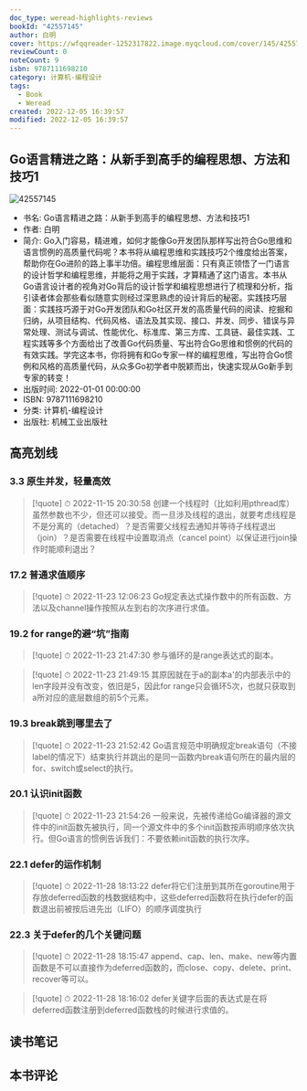 ```yaml
---
doc_type: weread-highlights-reviews
bookId: "42557145"
author: 白明
cover: https://wfqqreader-1252317822.image.myqcloud.com/cover/145/42557145/t7_42557145.jpg
reviewCount: 0
noteCount: 9
isbn: 9787111698210
category: 计算机-编程设计
tags:
  - Book
  - Weread
created: 2022-12-05 16:39:57
modified: 2022-12-05 16:39:57
---
```


## Go语言精进之路：从新手到高手的编程思想、方法和技巧1

![42557145](https://wfqqreader-1252317822.image.myqcloud.com/cover/145/42557145/t7_42557145.jpg)
- 书名: Go语言精进之路：从新手到高手的编程思想、方法和技巧1
- 作者: 白明
- 简介: Go入门容易，精进难，如何才能像Go开发团队那样写出符合Go思维和语言惯例的高质量代码呢？本书将从编程思维和实践技巧2个维度给出答案，帮助你在Go进阶的路上事半功倍。编程思维层面：只有真正领悟了一门语言的设计哲学和编程思维，并能将之用于实践，才算精通了这门语言。本书从Go语言设计者的视角对Go背后的设计哲学和编程思想进行了梳理和分析，指引读者体会那些看似随意实则经过深思熟虑的设计背后的秘密。实践技巧层面：实践技巧源于对Go开发团队和Go社区开发的高质量代码的阅读、挖掘和归纳，从项目结构、代码风格、语法及其实现、接口、并发、同步、错误与异常处理、测试与调试、性能优化、标准库、第三方库、工具链、最佳实践、工程实践等多个方面给出了改善Go代码质量、写出符合Go思维和惯例的代码的有效实践。学完这本书，你将拥有和Go专家一样的编程思维，写出符合Go惯例和风格的高质量代码，从众多Go初学者中脱颖而出，快速实现从Go新手到专家的转变！
- 出版时间: 2022-01-01 00:00:00
- ISBN: 9787111698210
- 分类: 计算机-编程设计
- 出版社: 机械工业出版社

## 高亮划线

### 3.3 原生并发，轻量高效


> [!quote] ⏱ 2022-11-15 20:30:58
> 创建一个线程时（比如利用pthread库）虽然参数也不少，但还可以接受。而一旦涉及线程的退出，就要考虑线程是不是分离的（detached）？是否需要父线程去通知并等待子线程退出（join）？是否需要在线程中设置取消点（cancel point）以保证进行join操作时能顺利退出？
 


### 17.2 普通求值顺序


> [!quote] ⏱ 2022-11-23 12:06:23
> Go规定表达式操作数中的所有函数、方法以及channel操作按照从左到右的次序进行求值。
 


### 19.2 for range的避“坑”指南


> [!quote] ⏱ 2022-11-23 21:47:30
> 参与循环的是range表达式的副本。
 


> [!quote] ⏱ 2022-11-23 21:49:15
> 其原因就在于a的副本a'的内部表示中的len字段并没有改变，依旧是5，因此for range只会循环5次，也就只获取到a所对应的底层数组的前5个元素。
 


### 19.3 break跳到哪里去了


> [!quote] ⏱ 2022-11-23 21:52:42
> Go语言规范中明确规定break语句（不接label的情况下）结束执行并跳出的是同一函数内break语句所在的最内层的for、switch或select的执行。
 


### 20.1 认识init函数


> [!quote] ⏱ 2022-11-23 21:54:26
> 一般来说，先被传递给Go编译器的源文件中的init函数先被执行，同一个源文件中的多个init函数按声明顺序依次执行。但Go语言的惯例告诉我们：不要依赖init函数的执行次序。
 


### 22.1 defer的运作机制


> [!quote] ⏱ 2022-11-28 18:13:22
> defer将它们注册到其所在goroutine用于存放deferred函数的栈数据结构中，这些deferred函数将在执行defer的函数退出前被按后进先出（LIFO）的顺序调度执行
 


### 22.3 关于defer的几个关键问题


> [!quote] ⏱ 2022-11-28 18:15:47
> append、cap、len、make、new等内置函数是不可以直接作为deferred函数的，而close、copy、delete、print、recover等可以。
 


> [!quote] ⏱ 2022-11-28 18:16:02
> defer关键字后面的表达式是在将deferred函数注册到deferred函数栈的时候进行求值的。
 



## 读书笔记


## 本书评论

